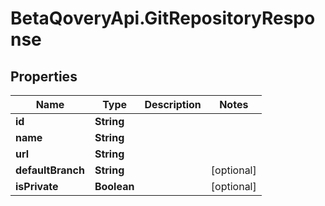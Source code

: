 # BetaQoveryApi.GitRepositoryResponse

## Properties

Name | Type | Description | Notes
------------ | ------------- | ------------- | -------------
**id** | **String** |  | 
**name** | **String** |  | 
**url** | **String** |  | 
**defaultBranch** | **String** |  | [optional] 
**isPrivate** | **Boolean** |  | [optional] 


